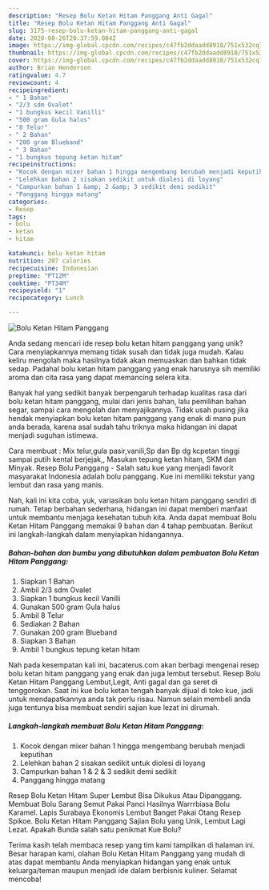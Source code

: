 ```yaml
---
description: "Resep Bolu Ketan Hitam Panggang Anti Gagal"
title: "Resep Bolu Ketan Hitam Panggang Anti Gagal"
slug: 3175-resep-bolu-ketan-hitam-panggang-anti-gagal
date: 2020-08-26T20:37:59.084Z
image: https://img-global.cpcdn.com/recipes/c47fb2ddaadd8918/751x532cq70/bolu-ketan-hitam-panggang-foto-resep-utama.jpg
thumbnail: https://img-global.cpcdn.com/recipes/c47fb2ddaadd8918/751x532cq70/bolu-ketan-hitam-panggang-foto-resep-utama.jpg
cover: https://img-global.cpcdn.com/recipes/c47fb2ddaadd8918/751x532cq70/bolu-ketan-hitam-panggang-foto-resep-utama.jpg
author: Brian Henderson
ratingvalue: 4.7
reviewcount: 4
recipeingredient:
- " 1 Bahan"
- "2/3 sdm Ovalet"
- "1 bungkus kecil Vanilli"
- "500 gram Gula halus"
- "8 Telur"
- " 2 Bahan"
- "200 gram Blueband"
- " 3 Bahan"
- "1 bungkus tepung ketan hitam"
recipeinstructions:
- "Kocok dengan mixer bahan 1 hingga mengembang berubah menjadi keputihan"
- "Lelehkan bahan 2 sisakan sedikit untuk diolesi di loyang"
- "Campurkan bahan 1 &amp; 2 &amp; 3 sedikit demi sedikit"
- "Panggang hingga matang"
categories:
- Resep
tags:
- bolu
- ketan
- hitam

katakunci: bolu ketan hitam 
nutrition: 207 calories
recipecuisine: Indonesian
preptime: "PT12M"
cooktime: "PT34M"
recipeyield: "1"
recipecategory: Lunch

---
```



![Bolu Ketan Hitam Panggang](https://img-global.cpcdn.com/recipes/c47fb2ddaadd8918/751x532cq70/bolu-ketan-hitam-panggang-foto-resep-utama.jpg)

Anda sedang mencari ide resep bolu ketan hitam panggang yang unik? Cara menyiapkannya memang tidak susah dan tidak juga mudah. Kalau keliru mengolah maka hasilnya tidak akan memuaskan dan bahkan tidak sedap. Padahal bolu ketan hitam panggang yang enak harusnya sih memiliki aroma dan cita rasa yang dapat memancing selera kita.

Banyak hal yang sedikit banyak berpengaruh terhadap kualitas rasa dari bolu ketan hitam panggang, mulai dari jenis bahan, lalu pemilihan bahan segar, sampai cara mengolah dan menyajikannya. Tidak usah pusing jika hendak menyiapkan bolu ketan hitam panggang yang enak di mana pun anda berada, karena asal sudah tahu triknya maka hidangan ini dapat menjadi suguhan istimewa.

Cara membuat : Mix telur,gula pasir,vanili,Sp dan Bp dg kcpetan tinggi sampai putih kental berjejak,, Masukan tepung ketan hitam, SKM dan Minyak. Resep Bolu Panggang - Salah satu kue yang menjadi favorit masyarakat Indonesia adalah bolu panggang. Kue ini memiliki tekstur yang lembut dan rasa yang manis.


Nah, kali ini kita coba, yuk, variasikan bolu ketan hitam panggang sendiri di rumah. Tetap berbahan sederhana, hidangan ini dapat memberi manfaat untuk membantu menjaga kesehatan tubuh kita. Anda dapat membuat Bolu Ketan Hitam Panggang memakai 9 bahan dan 4 tahap pembuatan. Berikut ini langkah-langkah dalam menyiapkan hidangannya.

<!--inarticleads1-->

##### Bahan-bahan dan bumbu yang dibutuhkan dalam pembuatan Bolu Ketan Hitam Panggang:

1. Siapkan  1 Bahan
1. Ambil 2/3 sdm Ovalet
1. Siapkan 1 bungkus kecil Vanilli
1. Gunakan 500 gram Gula halus
1. Ambil 8 Telur
1. Sediakan  2 Bahan
1. Gunakan 200 gram Blueband
1. Siapkan  3 Bahan
1. Ambil 1 bungkus tepung ketan hitam


Nah pada kesempatan kali ini, bacaterus.com akan berbagi mengenai resep bolu ketan hitam panggang yang enak dan juga lembut tersebut. Resep Bolu Ketan Hitam Panggang Lembut,Legit, Anti gagal dan ga seret di tenggorokan. Saat ini kue bolu ketan tengah banyak dijual di toko kue, jadi untuk mendapatkannya anda tak perlu risau. Namun selain membeli anda juga tentunya bisa membuat sendiri sajian kue lezat ini dirumah. 

<!--inarticleads2-->

##### Langkah-langkah membuat Bolu Ketan Hitam Panggang:

1. Kocok dengan mixer bahan 1 hingga mengembang berubah menjadi keputihan
1. Lelehkan bahan 2 sisakan sedikit untuk diolesi di loyang
1. Campurkan bahan 1 &amp; 2 &amp; 3 sedikit demi sedikit
1. Panggang hingga matang


Resep Bolu Ketan Hitam Super Lembut Bisa Dikukus Atau Dipanggang. Membuat Bolu Sarang Semut Pakai Panci Hasilnya Warrrbiasa Bolu Karamel. Lapis Surabaya Ekonomis Lembut Banget Pakai Otang Resep Spikoe. Bolu Ketan Hitam Panggang Sajian Bolu yang Unik, Lembut Lagi Lezat. Apakah Bunda salah satu penikmat Kue Bolu? 

Terima kasih telah membaca resep yang tim kami tampilkan di halaman ini. Besar harapan kami, olahan Bolu Ketan Hitam Panggang yang mudah di atas dapat membantu Anda menyiapkan hidangan yang enak untuk keluarga/teman maupun menjadi ide dalam berbisnis kuliner. Selamat mencoba!
